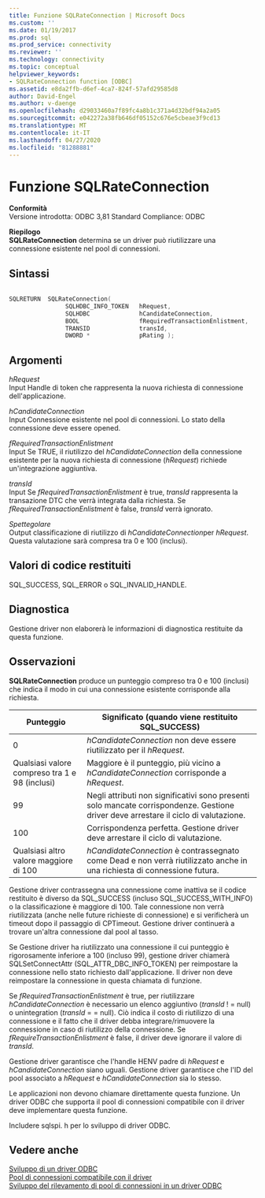 ```yaml
---
title: Funzione SQLRateConnection | Microsoft Docs
ms.custom: ''
ms.date: 01/19/2017
ms.prod: sql
ms.prod_service: connectivity
ms.reviewer: ''
ms.technology: connectivity
ms.topic: conceptual
helpviewer_keywords:
- SQLRateConnection function [ODBC]
ms.assetid: e8da2ffb-d6ef-4ca7-824f-57afd29585d8
author: David-Engel
ms.author: v-daenge
ms.openlocfilehash: d29033460a7f89fc4a8b1c371a4d32bdf94a2a05
ms.sourcegitcommit: e042272a38fb646df05152c676e5cbeae3f9cd13
ms.translationtype: MT
ms.contentlocale: it-IT
ms.lasthandoff: 04/27/2020
ms.locfileid: "81288881"
---
```

# <a name="sqlrateconnection-function"></a>Funzione SQLRateConnection
**Conformità**  
 Versione introdotta: ODBC 3,81 Standard Compliance: ODBC  
  
 **Riepilogo**  
 **SQLRateConnection** determina se un driver può riutilizzare una connessione esistente nel pool di connessioni.  
  
## <a name="syntax"></a>Sintassi  
  
```cpp
  
SQLRETURN  SQLRateConnection(  
                SQLHDBC_INFO_TOKEN   hRequest,  
                SQLHDBC              hCandidateConnection,  
                BOOL                 fRequiredTransactionEnlistment,  
                TRANSID              transId,  
                DWORD *              pRating );  
```  
  
## <a name="arguments"></a>Argomenti  
 *hRequest*  
 Input Handle di token che rappresenta la nuova richiesta di connessione dell'applicazione.  
  
 *hCandidateConnection*  
 Input Connessione esistente nel pool di connessioni. Lo stato della connessione deve essere opened.  
  
 *fRequiredTransactionEnlistment*  
 Input Se TRUE, il riutilizzo del *hCandidateConnection* della connessione esistente per la nuova richiesta di connessione (*hRequest*) richiede un'integrazione aggiuntiva.  
  
 *transId*  
 Input Se *fRequiredTransactionEnlistment* è true, *transId* rappresenta la transazione DTC che verrà integrata dalla richiesta. Se *fRequiredTransactionEnlistment* è false, *transId* verrà ignorato.  
  
 *Spettegolare*  
 Output classificazione di riutilizzo di *hCandidateConnection*per *hRequest*. Questa valutazione sarà compresa tra 0 e 100 (inclusi).  
  
## <a name="returns"></a>Valori di codice restituiti  
 SQL_SUCCESS, SQL_ERROR o SQL_INVALID_HANDLE.  
  
## <a name="diagnostics"></a>Diagnostica  
 Gestione driver non elaborerà le informazioni di diagnostica restituite da questa funzione.  
  
## <a name="remarks"></a>Osservazioni  
 **SQLRateConnection** produce un punteggio compreso tra 0 e 100 (inclusi) che indica il modo in cui una connessione esistente corrisponde alla richiesta.  
  
|Punteggio|Significato (quando viene restituito SQL_SUCCESS)|  
|-----------|-----------------------------------------------|  
|0|*hCandidateConnection* non deve essere riutilizzato per il *hRequest*.|  
|Qualsiasi valore compreso tra 1 e 98 (inclusi)|Maggiore è il punteggio, più vicino a *hCandidateConnection* corrisponde a *hRequest*.|  
|99|Negli attributi non significativi sono presenti solo mancate corrispondenze.  Gestione driver deve arrestare il ciclo di valutazione.|  
|100|Corrispondenza perfetta.  Gestione driver deve arrestare il ciclo di valutazione.|  
|Qualsiasi altro valore maggiore di 100|*hCandidateConnection* è contrassegnato come Dead e non verrà riutilizzato anche in una richiesta di connessione futura.|  
  
 Gestione driver contrassegna una connessione come inattiva se il codice restituito è diverso da SQL_SUCCESS (incluso SQL_SUCCESS_WITH_INFO) o la classificazione è maggiore di 100. Tale connessione non verrà riutilizzata (anche nelle future richieste di connessione) e si verificherà un timeout dopo il passaggio di CPTimeout. Gestione driver continuerà a trovare un'altra connessione dal pool al tasso.  
  
 Se Gestione driver ha riutilizzato una connessione il cui punteggio è rigorosamente inferiore a 100 (incluso 99), gestione driver chiamerà SQLSetConnectAttr (SQL_ATTR_DBC_INFO_TOKEN) per reimpostare la connessione nello stato richiesto dall'applicazione. Il driver non deve reimpostare la connessione in questa chiamata di funzione.  
  
 Se *fRequiredTransactionEnlistment* è true, per riutilizzare *hCandidateConnection* è necessario un elenco aggiuntivo (*transId* ! = null) o unintegration (*transId* = = null). Ciò indica il costo di riutilizzo di una connessione e il fatto che il driver debba integrare/rimuovere la connessione in caso di riutilizzo della connessione. Se *fRequireTransactionEnlistment* è false, il driver deve ignorare il valore di *transId*.  
  
 Gestione driver garantisce che l'handle HENV padre di *hRequest* e *hCandidateConnection* siano uguali. Gestione driver garantisce che l'ID del pool associato a *hRequest* e *hCandidateConnection* sia lo stesso.  
  
 Le applicazioni non devono chiamare direttamente questa funzione. Un driver ODBC che supporta il pool di connessioni compatibile con il driver deve implementare questa funzione.  
  
 Includere sqlspi. h per lo sviluppo di driver ODBC.  
  
## <a name="see-also"></a>Vedere anche  
 [Sviluppo di un driver ODBC](../../../odbc/reference/develop-driver/developing-an-odbc-driver.md)   
 [Pool di connessioni compatibile con il driver](../../../odbc/reference/develop-app/driver-aware-connection-pooling.md)   
 [Sviluppo del rilevamento di pool di connessioni in un driver ODBC](../../../odbc/reference/develop-driver/developing-connection-pool-awareness-in-an-odbc-driver.md)
